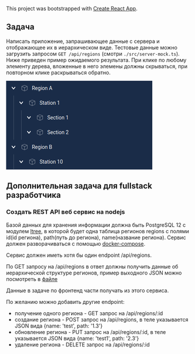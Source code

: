 This project was bootstrapped with [Create React App](https://github.com/facebook/create-react-app).

## Задача

Написать приложение, запрашивающее данные с сервера и отображающее их в иерархическом виде. Тестовые данные можно загрузить запросом `GET /api/regions` (смотри `./src/server-mock.ts`). Ниже приведен пример ожидаемого результата. При клике по любому элементу дерева, вложенные в него элемены должны скрываться, при повторном клике раскрываться обратно.

![Example result](example.png)

## Дополнительная задача для fullstack разработчика

### Создать REST API веб сервис на nodejs

Базой данных для хранения информации должна быть PostgreSQL 12 с модулем [ltree](https://postgrespro.ru/docs/postgrespro/12/ltree),
в которой будет одна таблица регионов regions с полями id(id региона), path(путь до региона), name(название региона).
Сервис должен разворачиваться с помощью [docker-compose](https://docs.docker.com/compose/).

Сервис должен иметь хотя бы один endpoint /api/regions.

По GET запросу на /api/regions в ответ должны получить данные об иерархической структуре регионов, пример выходного JSON можно посмотреть в [файле](https://github.com/danroshko/au-react-test/blob/master/src/server-mock.ts)

Данные в задаче по фронтенд части получать из этого сервиса.

По желанию можно добавить другие endpoint:

- получение одного региона - GET запрос на /api/regions/:id
- создание региона - POST запрос на /api/regions, в теле указывается JSON вида {name: 'test', path: '1.3'}
- обновление региона - PUT запрос на /api/regions/:id, в теле указывается JSON вида {name: 'test1', path: '2.3'}
- удаление региона - DELETE запрос на /api/regions/:id
